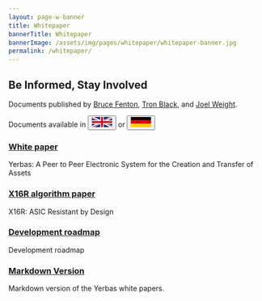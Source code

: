 ```yaml
---
layout: page-w-banner
title: Whitepaper
bannerTitle: Whitepaper
bannerImage: /assets/img/pages/whitepaper/whitepaper-banner.jpg
permalink: /whitepaper/
---
```


<div class="page-content">
  <div class="wrapper">
    <h2 id="intro" class="text-center">Be Informed, Stay Involved</h2>
    <p id="pub" class="text-center">Documents published by <a href="https://www.linkedin.com/in/brucefenton/" target="_blank">Bruce Fenton</a>, <a href="https://www.linkedin.com/in/tron-black-90287/" target="_blank">Tron Black</a>, and <a href="https://www.linkedin.com/in/joelweight/" target="_blank">Joel Weight</a>.</p>
    <p class="text-center">Documents available in <button id="English" onClick="changeTextEnglish()"><img src="/assets/img/pages/whitepaper/English.png" /></button> or <button id="German" onClick="changeTextGerman()"><img src="/assets/img/pages/whitepaper/German.png" /></button></p>
    <div class="flex flex-wrap text-center pt-20 pb-32 m-auto" style="max-width: 700px;">
      <!-- ~~~~~~~~~~~~~~~~~~~~~~~~~~~~~~~~~~~~~~~~~~~~~~~~~~ White Paper ~~~~~~~~~~~~~~~~~~~~~~~~~~~~~~~~~~~~~~~~~~~~~~~~~~ -->
      <div class="w-full sm:w-1/2 mb-8">
        <a id="whitePaper0" href="/assets/documents/Yerbas.pdf" target="_blank">
          <div class="mb-6 py-4 px-6 inline-block rounded-full bg-grey hover:bg-grey-dark">
            <i class="zmdi zmdi-file-text text-5xl text-white"></i>
          </div>
        </a>
        <h3><a id="whitePaper1" href="/assets/documents/Yerbas.pdf" target="_blank">White paper</a></h3>
        <p id="whitePaper2">Yerbas: A Peer to Peer Electronic System for the Creation and Transfer of Assets</p>
      </div>
      <!-- ~~~~~~~~~~~~~~~~~~~~~~~~~~~~~~~~~~~~~~~~~~~~~~~~~~~~~~ X16R ~~~~~~~~~~~~~~~~~~~~~~~~~~~~~~~~~~~~~~~~~~~~~~~~~~~~~ -->
      <div class="w-full sm:w-1/2 mb-8">
        <a id="x16r0" href="/assets/documents/X16R-Whitepaper.pdf" target="_blank">
          <div class="mb-6 py-4 px-6 inline-block rounded-full bg-grey hover:bg-grey-dark">
            <i class="zmdi zmdi-file-text text-5xl text-white"></i>
          </div>
        </a>
        <h3><a id="x16r1" href="/assets/documents/X16R-Whitepaper.pdf" target="_blank">X16R algorithm paper</a></h3>
        <p id="x16r2">X16R: ASIC Resistant by Design</p>
      </div>
      <!-- ~~~~~~~~~~~~~~~~~~~~~~~~~~~~~~~~~~~~~~~~~~~~~~~~~~~ Road Map ~~~~~~~~~~~~~~~~~~~~~~~~~~~~~~~~~~~~~~~~~~~~~~~~~~~ -->
      <div class="w-full sm:w-1/2 mb-8">
        <a id="roadMap0" href="https://github.com/The-Yerbas-Endeavor/Yerbas/tree/master/roadmap" target="_blank">
          <div class="mb-6 py-4 px-6 inline-block rounded-full bg-grey hover:bg-grey-dark">
            <i class="zmdi zmdi-map text-5xl text-white"></i>
          </div>
        </a>
        <h3><a id="roadMap1" href="https://github.com/The-Yerbas-Endeavor/Yerbas/tree/master/roadmap" target="_blank">Development roadmap</a></h3>
        <p id="roadMap2">Development roadmap</p>
      </div>
      <!-- ~~~~~~~~~~~~~~~~~~~~~~~~~~~~~~~~~~~~~~~~~~~~~~~~~~ Road Map MD ~~~~~~~~~~~~~~~~~~~~~~~~~~~~~~~~~~~~~~~~~~~~~~~~~~ -->
      <div id="roadMapMD" class="w-full sm:w-1/2 mb-8">
        <a href="https://github.com/The-Yerbas-Endeavor/Yerbas/tree/master/whitepaper" target="_blank">
          <div class="mb-6 py-4 px-5 inline-block rounded-full bg-grey hover:bg-grey-dark">
            <i class="zmdi zmdi-github text-5xl text-white"></i>
          </div>
        </a>
        <h3><a href="https://github.com/The-Yerbas-Endeavor/Yerbas/tree/master/whitepaper" target="_blank">Markdown Version</a></h3>
        <p id="roadMapMD4">Markdown version of the Yerbas white papers.</p>
      </div>
    </div>
  </div>
</div>

<script>
  function changeTextEnglish()
  {
    document.getElementById('intro').innerHTML = 'Be Informed, Stay Involved';
    document.getElementById('pub').innerHTML = 'Documents published by <a href="https://www.linkedin.com/in/brucefenton/" target="_blank">Bruce Fenton</a>, <a href="https://www.linkedin.com/in/tron-black-90287/" target="_blank">Tron Black</a>, and <a href="https://www.linkedin.com/in/joelweight/" target="_blank">Joel Weight</a>.';
    <!-- White Paper -->
    document.getElementById('whitePaper0').href = "/assets/documents/Yerbas.pdf";
    document.getElementById('whitePaper1').innerHTML = 'White paper';
    document.getElementById('whitePaper1').href = "/assets/documents/Yerbas.pdf";
    document.getElementById('whitePaper2').innerHTML = 'Yerbas: A Peer to Peer Electronic System for the Creation and Transfer of Assets';
    <!-- X16R -->
    document.getElementById('x16r0').href = "/assets/documents/X16R-Whitepaper.pdf";
    document.getElementById('x16r1').innerHTML = 'X16R algorithm paper';
    document.getElementById('x16r1').href = "/assets/documents/X16R-Whitepaper.pdf";
    document.getElementById('x16r2').innerHTML = 'X16R: ASIC Resistant by Design'; 
    <!-- Road Map -->
    document.getElementById('roadMap0').href = "https://github.com/The-Yerbas-Endeavor/Yerbas/tree/master/roadmap";
    document.getElementById('roadMap1').innerHTML = 'Development roadmap';
    document.getElementById('roadMap1').href = "https://github.com/The-Yerbas-Endeavor/Yerbas/tree/master/roadmap";
    document.getElementById('roadMap2').innerHTML = 'Development roadmap';
    <!-- Road Map MD -->
    document.getElementById('roadMapMD').style.visibility = "visible";
  }
  function changeTextGerman()
  {
    document.getElementById('intro').innerHTML = 'Seien Sie Informiert, Bleiben Sie Dabei';
    document.getElementById('pub').innerHTML = 'Von <a href="https://www.linkedin.com/in/brucefenton/" target="_blank">Bruce Fenton</a>, <a href="https://www.linkedin.com/in/tron-black-90287/" target="_blank">Tron Black</a>, und <a href="https://www.linkedin.com/in/joelweight/" target="_blank">Joel Weight</a> veröffentlichte Dokumente..';
    <!-- White Paper -->
    document.getElementById('whitePaper0').href = "/assets/documents/Yerbas.German.pdf";
    document.getElementById('whitePaper1').innerHTML = 'Weißbuch';
    document.getElementById('whitePaper1').href = "/assets/documents/Yerbas.German.pdf";
    document.getElementById('whitePaper2').innerHTML = 'Yerbas: Ein elektronisches Peer-to-Peer-System für die Erstellung und Übertragung von Assets';
    <!-- X16R -->
    document.getElementById('x16r0').href = "/assets/documents/X16R-Whitepaper.German.pdf";
    document.getElementById('x16r1').innerHTML = 'X16R Algorithmusentwurf';
    document.getElementById('x16r1').href = "/assets/documents/X16R-Whitepaper.German.pdf";
    document.getElementById('x16r2').innerHTML = 'X16R: AASIC-beständig durch Design';
    <!-- Road Map -->
    document.getElementById('roadMap0').href = "/assets/documents/Roadmap.German.pdf";
    document.getElementById('roadMap1').innerHTML = 'Yerbas Fahrplan';
    document.getElementById('roadMap1').href = "/assets/documents/Roadmap.German.pdf";
    document.getElementById('roadMap2').innerHTML = 'Yerbas Fahrplan';
   <!-- Road Map MD -->
   document.getElementById('roadMapMD').style.visibility = "hidden";
  }
</script>